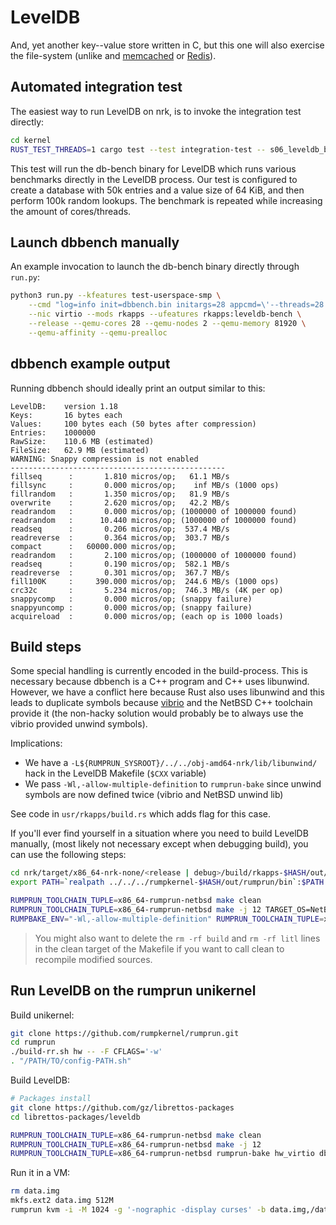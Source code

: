 # LevelDB

And, yet another key--value  store written in C, but this one will also exercise
the file-system (unlike and [memcached](./Memcached.html) or
[Redis](./Redis.html)).

## Automated integration test

The easiest way to run LevelDB on nrk, is to invoke the integration test
directly:

```bash
cd kernel
RUST_TEST_THREADS=1 cargo test --test integration-test -- s06_leveldb_benchmark
```

This test will run the db-bench binary for LevelDB which runs various benchmarks
directly in the LevelDB process. Our test is configured to create a database
with 50k entries and a value size of 64 KiB, and then perform 100k random
lookups. The benchmark is repeated while increasing the amount of cores/threads.

## Launch dbbench manually

An example invocation to launch the db-bench binary directly through `run.py`:

```bash
python3 run.py --kfeatures test-userspace-smp \
    --cmd "log=info init=dbbench.bin initargs=28 appcmd=\'--threads=28 --benchmarks=fillseq,readrandom --reads=100000 --num=50000 --value_size=65535\'" \
    --nic virtio --mods rkapps --ufeatures rkapps:leveldb-bench \
    --release --qemu-cores 28 --qemu-nodes 2 --qemu-memory 81920 \
    --qemu-affinity --qemu-prealloc
```

## dbbench example output

Running dbbench should ideally print an output similar to this:

```log
LevelDB:    version 1.18
Keys:       16 bytes each
Values:     100 bytes each (50 bytes after compression)
Entries:    1000000
RawSize:    110.6 MB (estimated)
FileSize:   62.9 MB (estimated)
WARNING: Snappy compression is not enabled
------------------------------------------------
fillseq      :       1.810 micros/op;   61.1 MB/s
fillsync     :       0.000 micros/op;    inf MB/s (1000 ops)
fillrandom   :       1.350 micros/op;   81.9 MB/s
overwrite    :       2.620 micros/op;   42.2 MB/s
readrandom   :       0.000 micros/op; (1000000 of 1000000 found)
readrandom   :      10.440 micros/op; (1000000 of 1000000 found)
readseq      :       0.206 micros/op;  537.4 MB/s
readreverse  :       0.364 micros/op;  303.7 MB/s
compact      :   60000.000 micros/op;
readrandom   :       2.100 micros/op; (1000000 of 1000000 found)
readseq      :       0.190 micros/op;  582.1 MB/s
readreverse  :       0.301 micros/op;  367.7 MB/s
fill100K     :     390.000 micros/op;  244.6 MB/s (1000 ops)
crc32c       :       5.234 micros/op;  746.3 MB/s (4K per op)
snappycomp   :       0.000 micros/op; (snappy failure)
snappyuncomp :       0.000 micros/op; (snappy failure)
acquireload  :       0.000 micros/op; (each op is 1000 loads)
```

## Build steps

Some special handling is currently encoded in the build-process. This is
necessary because dbbench is a C++ program and C++ uses libunwind. However, we
have a conflict here because Rust also uses libunwind and this leads to
duplicate symbols because [vibrio](../userspace/Vibrio.html) and the NetBSD C++
toolchain provide it (the non-hacky solution would probably be to always use the
vibrio provided unwind symbols).

Implications:

* We have a `-L${RUMPRUN_SYSROOT}/../../obj-amd64-nrk/lib/libunwind/` hack in
  the LevelDB Makefile (`$CXX` variable)
* We pass `-Wl,-allow-multiple-definition` to `rumprun-bake` since unwind
  symbols are now defined twice (vibrio and NetBSD unwind lib)

See code in `usr/rkapps/build.rs` which adds flag for this case.

If you'll ever find yourself in a situation where you need to build LevelDB
manually, (most likely not necessary except when debugging build), you can use
the following steps:

```bash
cd nrk/target/x86_64-nrk-none/<release | debug>/build/rkapps-$HASH/out/leveldb
export PATH=`realpath ../../../rumpkernel-$HASH/out/rumprun/bin`:$PATH

RUMPRUN_TOOLCHAIN_TUPLE=x86_64-rumprun-netbsd make clean
RUMPRUN_TOOLCHAIN_TUPLE=x86_64-rumprun-netbsd make -j 12 TARGET_OS=NetBSD
RUMPBAKE_ENV="-Wl,-allow-multiple-definition" RUMPRUN_TOOLCHAIN_TUPLE=x86_64-rumprun-netbsd rumprun-bake nrk_generic ../../../../dbbench.bin bin/db_bench
```

> You might also want to delete the `rm -rf build` and `rm -rf litl` lines in the clean target of the Makefile if you want to call clean to recompile modified sources.

## Run LevelDB on the rumprun unikernel

Build unikernel:

```bash
git clone https://github.com/rumpkernel/rumprun.git
cd rumprun
./build-rr.sh hw -- -F CFLAGS='-w'
. "/PATH/TO/config-PATH.sh"
```

Build LevelDB:

```bash
# Packages install
git clone https://github.com/gz/librettos-packages
cd librettos-packages/leveldb

RUMPRUN_TOOLCHAIN_TUPLE=x86_64-rumprun-netbsd make clean
RUMPRUN_TOOLCHAIN_TUPLE=x86_64-rumprun-netbsd make -j 12
RUMPRUN_TOOLCHAIN_TUPLE=x86_64-rumprun-netbsd rumprun-bake hw_virtio dbbench.bin bin/db_bench
```

Run it in a VM:

```bash
rm data.img
mkfs.ext2 data.img 512M
rumprun kvm -i -M 1024 -g '-nographic -display curses' -b data.img,/data -e TEST_TMPDIR=/data dbbench.bin
```
